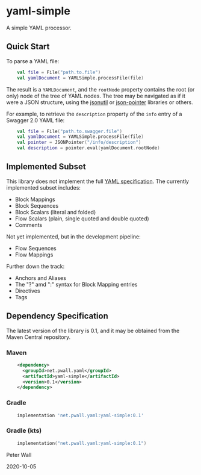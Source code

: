 # yaml-simple

A simple YAML processor.

## Quick Start

To parse a YAML file:
```kotlin
    val file = File("path.to.file")
    val yamlDocument = YAMLSimple.processFile(file)
```

The result is a `YAMLDocument`, and the `rootNode` property contains the root (or only) node of the tree of YAML nodes.
The tree may be navigated as if it were a JSON structure, using the [jsonutil](https://github.com/pwall567/jsonutil) or
[json-pointer](https://github.com/pwall567/json-pointer) libraries or others.

For example, to retrieve the `description` property of the `info` entry of a Swagger 2.0 YAML file:
```kotlin
    val file = File("path.to.swagger.file")
    val yamlDocument = YAMLSimple.processFile(file)
    val pointer = JSONPointer("/info/description")
    val description = pointer.eval(yamlDocument.rootNode)
```

## Implemented Subset

This library does not implement the full [YAML specification](https://yaml.org/spec/1.2/spec.html).
The currently implemented subset includes:

- Block Mappings
- Block Sequences
- Block Scalars (literal and folded)
- Flow Scalars (plain, single quoted and double quoted)
- Comments

Not yet implemented, but in the development pipeline:

- Flow Sequences
- Flow Mappings

Further down the track:

- Anchors and Aliases
- The "?" amd ":" syntax for Block Mapping entries
- Directives
- Tags

## Dependency Specification

The latest version of the library is 0.1, and it may be obtained from the Maven Central repository.

### Maven
```xml
    <dependency>
      <groupId>net.pwall.yaml</groupId>
      <artifactId>yaml-simple</artifactId>
      <version>0.1</version>
    </dependency>
```
### Gradle
```groovy
    implementation 'net.pwall.yaml:yaml-simple:0.1'
```
### Gradle (kts)
```kotlin
    implementation("net.pwall.yaml:yaml-simple:0.1")
```

Peter Wall

2020-10-05
